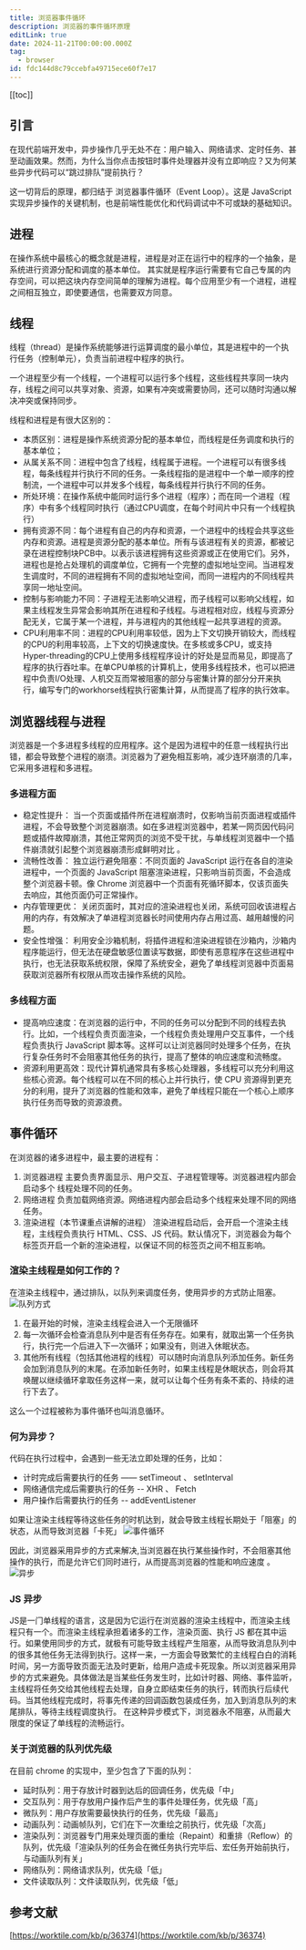 ```yaml
---
title: 浏览器事件循环
description: 浏览器的事件循环原理
editLink: true
date: 2024-11-21T00:00:00.000Z
tag:
  - browser
id: fdc144d8c79ccebfa49715ece60f7e17
---
```

[[toc]]

## 引言

在现代前端开发中，异步操作几乎无处不在：用户输入、网络请求、定时任务、甚至动画效果。然而，为什么当你点击按钮时事件处理器并没有立即响应？又为何某些异步代码可以“跳过排队”提前执行？

这一切背后的原理，都归结于 浏览器事件循环（Event Loop）。这是 JavaScript 实现异步操作的关键机制，也是前端性能优化和代码调试中不可或缺的基础知识。

## 进程

在操作系统中最核心的概念就是进程，进程是对正在运行中的程序的一个抽象，是系统进行资源分配和调度的基本单位。
其实就是程序运⾏需要有它⾃⼰专属的内存空间，可以把这块内存空间简单的理解为进程。每个应⽤⾄少有⼀个进程，进程之间相互独⽴，即使要通信，也需要双⽅同意。

## 线程

线程（thread）是操作系统能够进行运算调度的最小单位，其是进程中的一个执行任务（控制单元），负责当前进程中程序的执行。

一个进程至少有一个线程，一个进程可以运行多个线程，这些线程共享同一块内存，线程之间可以共享对象、资源，如果有冲突或需要协同，还可以随时沟通以解决冲突或保持同步。

线程和进程是有很大区别的：

* 本质区别：进程是操作系统资源分配的基本单位，而线程是任务调度和执行的基本单位；
* 从属关系不同：进程中包含了线程，线程属于进程。一个进程可以有很多线程，每条线程并行执行不同的任务。一条线程指的是进程中一个单一顺序的控制流，一个进程中可以并发多个线程，每条线程并行执行不同的任务。
* 所处环境：在操作系统中能同时运行多个进程（程序）；而在同一个进程（程序）中有多个线程同时执行（通过CPU调度，在每个时间片中只有一个线程执行）
* 拥有资源不同：每个进程有自己的内存和资源，一个进程中的线程会共享这些内存和资源。进程是资源分配的基本单位。所有与该进程有关的资源，都被记录在进程控制块PCB中。以表示该进程拥有这些资源或正在使用它们。另外，进程也是抢占处理机的调度单位，它拥有一个完整的虚拟地址空间。当进程发生调度时，不同的进程拥有不同的虚拟地址空间，而同一进程内的不同线程共享同一地址空间。
* 控制与影响能力不同：子进程无法影响父进程，而子线程可以影响父线程，如果主线程发生异常会影响其所在进程和子线程。与进程相对应，线程与资源分配无关，它属于某一个进程，并与进程内的其他线程一起共享进程的资源。
* CPU利用率不同：进程的CPU利用率较低，因为上下文切换开销较大，而线程的CPU的利用率较高，上下文的切换速度快。在多核或多CPU，或支持Hyper-threading的CPU上使用多线程程序设计的好处是显而易见，即提高了程序的执行吞吐率。在单CPU单核的计算机上，使用多线程技术，也可以把进程中负责I/O处理、人机交互而常被阻塞的部分与密集计算的部分分开来执行，编写专门的workhorse线程执行密集计算，从而提高了程序的执行效率。

## 浏览器线程与进程

浏览器是⼀个多进程多线程的应⽤程序。这个是因为进程中的任意一线程执行出错，都会导致整个进程的崩溃。浏览器为了避免相互影响，减少连环崩溃的⼏率，它采用多进程和多进程。

### 多进程方面

* 稳定性提升：
当一个页面或插件所在进程崩溃时，仅影响当前页面进程或插件进程，不会导致整个浏览器崩溃。如在多进程浏览器中，若某一网页因代码问题或插件故障崩溃，其他正常网页的浏览不受干扰，与单线程浏览器中一个插件崩溃就引起整个浏览器崩溃形成鲜明对比 。
* 流畅性改善：
独立运行避免阻塞：不同页面的 JavaScript 运行在各自的渲染进程中，一个页面的 JavaScript 阻塞渲染进程，只影响当前页面，不会造成整个浏览器卡顿。像 Chrome 浏览器中一个页面有死循环脚本，仅该页面失去响应，其他页面仍可正常操作。
* 内存管理更优：
关闭页面时，其对应的渲染进程也关闭，系统可回收该进程占用的内存，有效解决了单进程浏览器长时间使用内存占用过高、越用越慢的问题。
* 安全性增强：
利用安全沙箱机制，将插件进程和渲染进程锁在沙箱内，沙箱内程序能运行，但无法在硬盘敏感位置读写数据，即使有恶意程序在这些进程中执行，也无法获取系统权限，保障了系统安全，避免了单线程浏览器中页面易获取浏览器所有权限从而攻击操作系统的风险。

### 多线程方面

* 提高响应速度：在浏览器的运行中，不同的任务可以分配到不同的线程去执行。比如，一个线程负责页面渲染，一个线程负责处理用户交互事件，一个线程负责执行 JavaScript 脚本等。这样可以让浏览器同时处理多个任务，在执行复杂任务时不会阻塞其他任务的执行，提高了整体的响应速度和流畅度。
* 资源利用更高效：现代计算机通常具有多核心处理器，多线程可以充分利用这些核心资源。每个线程可以在不同的核心上并行执行，使 CPU 资源得到更充分的利用，提升了浏览器的性能和效率，避免了单线程只能在一个核心上顺序执行任务而导致的资源浪费。

## 事件循环

在浏览器的诸多进程中，最主要的进程有：

1. 浏览器进程
主要负责界⾯显示、⽤户交互、⼦进程管理等。浏览器进程内部会启动多个
线程处理不同的任务。
2. ⽹络进程
负责加载⽹络资源。⽹络进程内部会启动多个线程来处理不同的⽹络任务。
3. 渲染进程（本节课重点讲解的进程）
渲染进程启动后，会开启⼀个渲染主线程，主线程负责执⾏ HTML、CSS、JS 代码。默认情况下，浏览器会为每个标签⻚开启⼀个新的渲染进程，以保证不同的标签⻚之间不相互影响。

### 渲染主线程是如何工作的？

在渲染主线程中，通过排队，以队列来调度任务，使用异步的方式防止阻塞。
![队列方式](./image1.png)

1. 在最开始的时候，渲染主线程会进⼊⼀个⽆限循环
2. 每⼀次循环会检查消息队列中是否有任务存在。如果有，就取出第⼀个任务执⾏，执⾏完⼀个后进⼊下⼀次循环；如果没有，则进⼊休眠状态。
3. 其他所有线程（包括其他进程的线程）可以随时向消息队列添加任务。新任务会加到消息队列的末尾。在添加新任务时，如果主线程是休眠状态，则会将其唤醒以继续循环拿取任务这样⼀来，就可以让每个任务有条不紊的、持续的进⾏下去了。

这么一个过程被称为事件循环也叫消息循环。

### 何为异步？

代码在执⾏过程中，会遇到⼀些⽆法⽴即处理的任务，⽐如：

* 计时完成后需要执⾏的任务 —— setTimeout 、 setInterval
* ⽹络通信完成后需要执⾏的任务 -- XHR 、 Fetch
* ⽤户操作后需要执⾏的任务 -- addEventListener

如果让渲染主线程等待这些任务的时机达到，就会导致主线程⻓期处于「阻塞」的状态，从⽽导致浏览器「卡死」
![事件循环](./image2.png)

因此，浏览器采用异步的方式来解决,当浏览器在执行某些操作时，不会阻塞其他操作的执行，而是允许它们同时进行，从而提高浏览器的性能和响应速度 。
![异步](./image3.png)

### JS 异步

JS是⼀⻔单线程的语⾔，这是因为它运⾏在浏览器的渲染主线程中，⽽渲染主线程只有⼀个。⽽渲染主线程承担着诸多的⼯作，渲染⻚⾯、执⾏ JS 都在其中运⾏。如果使⽤同步的⽅式，就极有可能导致主线程产⽣阻塞，从⽽导致消息队列中的很多其他任务⽆法得到执⾏。这样⼀来，⼀⽅⾯会导致繁忙的主线程⽩⽩的消耗时间，另⼀⽅⾯导致⻚⾯⽆法及时更新，给⽤户造成卡死现象。所以浏览器采⽤异步的⽅式来避免。具体做法是当某些任务发⽣时，⽐如计时器、⽹络、事件监听，主线程将任务交给其他线程去处理，⾃身⽴即结束任务的执⾏，转⽽执⾏后续代码。当其他线程完成时，将事先传递的回调函数包装成任务，加⼊到消息队列的末尾排队，等待主线程调度执⾏。
在这种异步模式下，浏览器永不阻塞，从⽽最⼤限度的保证了单线程的流畅运⾏。

### 关于浏览器的队列优先级

在⽬前 chrome 的实现中，⾄少包含了下⾯的队列：

* 延时队列：⽤于存放计时器到达后的回调任务，优先级「中」
* 交互队列：⽤于存放⽤户操作后产⽣的事件处理任务，优先级「⾼」
* 微队列：⽤户存放需要最快执⾏的任务，优先级「最⾼」
* 动画队列：动画帧队列，它们在下一次重绘之前执行，优先级「次⾼」
* 渲染队列：浏览器专门用来处理页面的重绘（Repaint）和重排（Reflow）的队列，优先级「渲染队列的任务会在微任务执行完毕后、宏任务开始前执行，与动画队列有关」
* ⽹络队列：⽹络请求队列，优先级「低」
* 文件读取队列：文件读取队列，优先级「低」

## 参考文献

[https://worktile.com/kb/p/36374](https://worktile.com/kb/p/36374)

